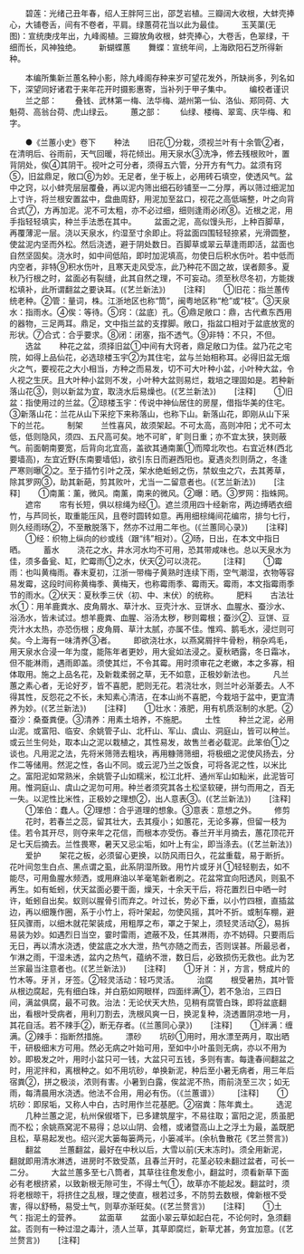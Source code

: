 <!-- { "loadSidebar": true } -->
　　碧莲：光绪己丑年春，绍人王胖阿三出，邵芝岩植。三瓣阔大收根，大蚌壳捧心，大铺卷舌，间有不卷者，平肩。绿蕙荷花当以此为最佳。
　　玉芙蕖(无图)：宣统庚戌年出，九峰阁植。三瓣放角收根，蚌壳捧心，大卷舌，色翠绿，干细而长，风神独绝。
　　新蝴蝶蕙
　　舞蝶：宣统年间，上海欧阳石芝所得新种。

　　本编所集新兰蕙名种小影，除九峰阁存种来岁可望花发外，所缺尚多，列名如下，深望同好诸君于来年花开时摄影惠寄，当补列于甲子集中。
　　编校者谨识
　　兰之部：
　　叠钱、武林第一梅、法华梅、湖州第一仙、洛仙、郑同荷、大魁荷、高翁台荷、虎山绿云。
　　蕙之部：
　　仙绿、楼梅、翠鸾、庆华梅、和字。

　　●《兰蕙小史》卷下
　　种法
　　旧花①分栽，须视兰叶有十余管②者，在清明后、谷雨前，天气回暖，将花倾出。用天泉水③洗净，修去残根败叶，置背阴处，俟④其阴干。视叶之可分者，须得五六管，分开方有气力。盆须有窍⑤，旧盆鼎足，敞口⑥为妙。无足者，坐于板上，必用砖石填空，使透风气。盆中之窍，以小蚌壳层层覆叠，再以泥内筛出细石砂铺至一二分厚，再以筛过细泥加上寸许，将兰根安置盆中，盘曲周舒，用泥加至盆口，视花之高低端整，叶之向背合式⑦，方再加泥。泥不可太粗，亦不必过细，细则逢雨必闭⑧。近根之泥，用手指轻轻填实，种兰手法悉在其中。
　　盆面之泥，高似馒头形，上种百脚草，再覆薄泥一层。浇以天泉水，约湿至寸余即止。将盆面四围轻轻捺紧，光滑圆整，使盆泥内坚而外松。然后浇透，避于阴处数日。百脚草或翠云草逢雨即活，盆面也自然坚固矣。浇水时，如中间低陷，即时加泥填高，勿使日后积水伤叶。若中低而内空者，非特⑨积水伤叶，且寒天走风受冻，此乃种花不固之故，误者颇多。夏秋乃行根之时，盆面必有裂缝，此其自然之理，不可妄动。须至秋尽冬初，方能拨松填补，此所谓翻盆之要诀耳。(《艺兰新法》)
　　[注释]
　　①旧花：指兰蕙传统老种。②管：量词，株。江浙地区也称“筒”，闽粤地区称“枪”或“枝”。③天泉水：指雨水。④俟：等待。⑤窍：（盆底）孔。⑥鼎足敞口：鼎，古代煮东西用的器物，三足两耳。鼎足，文中指兰盆的支撑脚。敞口，指盆口相对于盆底放宽的形状。⑦合式：合乎要求。⑧闭：闭塞，指不透气。⑨非特：不只，不但。
　　选盆
　　种花之盆，须择旧盆①中间有大窍者，鼎足敞口为佳。盆乃花之宅院，如得上品仙花，必选琼楼玉宇②为其住宅，盆与兰始相称耳。必得旧盆无烟火之气，要视花之大小相当，方种之而易发，切不可大叶种小盆，小叶种大盆，令人视之生厌。且大叶种小盆则不发，小叶种大盆则易烂，栽培之理固如是。若种新落山花③，则以新盆为宜，取浇水后易燥也。(《艺兰新法》)
　　[注释]
　　①旧盆：指使用过的兰盆。②琼楼玉宇：传说中神仙居住的房屋，借指华美的住宅。③新落山花：兰花从山下采挖下来称落山，也称下山。新落山花，即刚从山下采下的兰花。
　　制架
　　兰性喜风，故须架起。不可太高，高则冲阳；尤不可太低，低则隐风，须四、五尺高可矣。地不可旷，旷则日重；亦不宜太狭，狭则蔽气。前面朝南要宽，后背向北宜高，盖欲其通南薰①而障北吹也。右宜近林(西北要墙高)，左宜近野(东南要墙低)，欲引东日而避西阳也。夏遇炎烈则荫之，冬逢严寒则曝②之。至于插竹引叶之茂，架水绝蚯蚓之伤，禁蚁虫之穴，去其莠草，除其罗网③，助其新葩，剪其败叶，尤当一二留意者也。(《艺兰新法》)
　　[注释]
　　①南薰：薰，微风。南薰，南来的微风。②曝：晒。③罗网：指蛛网。
　　遮帘
　　帘有长短，俱以棕绳为经①。遮兰须用四十经新帘，两边缚晒衣细竹，与芦同长，取重能压风，且卷时圆转如意。再用细棕绳间花编帘，排匀七行，则久经雨旸②，不至散脱落下，然亦不过用二年也。(《兰蕙同心录》)
　　[注释]
　　①经：织物上纵向的纱或线（跟“纬”相对）。②旸，日出，在本文中指日晒。
　　蓄水
　　浇花之水，井水河水均不可用，恐其带咸味也。总以天泉水为佳，须多备瓮、缸，贮霉雨①之水，伏天②可以浇花。
　　[注释]
　　①霉雨：也叫黄梅雨。春末夏初，江浙一带梅子黄熟时连续下雨，空气潮湿，衣物等容易发霉，这段时间称黄梅季、黄梅天，也称霉雨季、霉雨天。霉雨，本文指霉雨季节的雨水。②伏天：夏秋季三伏（初、中、末伏）的统称。
　　肥料
　　古法壮水①：用羊鹿粪水、皮角屑水、草汁水、豆壳汁水、豆饼水、血腥水、蚕沙水、浴汤水，皆未试过。想羊鹿粪、血腥、浴汤太秽，秽则霉根；蚕沙②、豆饼、豆壳汁水太热，亦恐伤根；皮角屑、草汁太腻，亦属不佳。惟鸡、鹅毛水，浸烂则可矣。今上海有一味清养③者。
　　即欲浇壮水，以燕窝屑拌牛骨粉，稍杂鸡毛，用天泉水合浸一年为度，能陈年者更妙，用大瓮如法浸之。夏秋晒露，冬日霜冰，但不能淋雨，遇雨即盖。须使其烂，不令其霉。用时须审花之老嫩，本之多寡，相体取用。施之上品名花，及新栽柔弱之草，无不如意，正极妙新法也。
　　凡兰蕙之素心者，无论好歹，皆不喜肥，肥则无花。若浇壮水，则兰叶必渐萎去。人不得其性，反怨花之不长，未知素心清洁，在本山尚不喜肥，今栽培于盆中，更宜清养为妙。(《艺兰新法》)
　　[注释]
　　①壮水：液肥，用有机质沤制的水肥。②蚕沙：桑蚕粪便。③清养：用素土培养，不施肥。
　　土性
　　种兰之泥，必用山泥。或富阳、临安、余姚管子山、北杆山、军山、虞山、洞庭山，皆可以种兰。或云兰生何处，取本山之泥以栽植之，其性易发，故售兰者必载泥。此笨伯①之谈也。凡用泥之法，先将米筛筛去粗块，再用糠筛筛细，将极细之泥使风扬去，分作二等储用。然泥之性，各山不同。或云泥乃兰之饭食，可将各泥之性，以米比之。富阳泥如常熟米，余姚管子山如糯米，松江北杆、通州军山如籼米，此泥皆可用。惟洞庭山、虞山之泥勿可用。种兰者须究其各土松坚软硬，拼匀而用之，百无一失。以泥性比米性，正极妙之理想②，出人意表③。(《艺兰新法》)
　　[注释]
　　①笨伯：蠢人。②理想：合乎道理的想象。③意表：意想之外。
　　修剪
　　花时，若春兰之蕊，留其壮大，去其瘦小；如蕙花，无论多寡，但留一枝为佳。若令其开尽，则夺来年之花信，而根本亦受伤。春兰开半月摘去，蕙花顶花开足七天后摘去。兰性畏寒，暑天又忌尘垢，如叶上有尘，即当涤去。(《艺兰新法》)
　　爱护
　　架花之板，必须留心更换，以防风雨日久，花盆重载，易于断折。花叶间忽生白点、黑点谓之虱，此系阴湿所致。用竹片或牙爿①轻轻剔去，如不能尽，可用鱼腥水频洒，或用麻油以羊毫笔新者刷之。花盆常宜向阳透风，则虱不再生。如有蚯蚓，伏天盆面必要干面，燥天，十余天干后，将花置烈日中晒一时许，蚯蚓自出矣。蚁则以腥骨引而弃之。叶过长，势必下垂，以小竹四根，直插盆边，再以细篾作圈，系于小竹上，将叶架起，勿使风摇，其叶不折。或制车棚，避狂风骤雨，以细木就花架装成，用粗厚之布，罩之于架上，须轻灵活动②，易拆易装为妙。如遇烈日当空，霎时雷雨，遮蔽不及，任其淋雨，亦不妨碍。只要雨后无日，再以清水浇透，使盆底之水大泄，热气亦随之而去，否则误甚。所最忌者，乍淋之雨，干湿未透，盆内之热气，蕴纳不泄，数日后，必致损伤无救也。此为艺兰家最当注意者也。(《艺兰新法》)
　　[注释]
　　①牙爿：爿，方言，劈成片的竹木等。牙爿，牙签。②轻灵活动：轻巧灵活。
　　治腐
　　根受暑热，其叶管从根边腐起，先有细白珠，并白筋如网眼样，四面绊满①，若不急治，三四日间，满盆俱腐，最不可救。治法：无论伏天大热，见稍有腐管白珠，即将盆底翻出，看根叶受病者，用利刀割去，洗根风爽一日，换泥复种，浇透置阴凉地一月，其花自活。若不辣手②，断无存者。(《兰蕙同心录》)
　　[注释]
　　①绊满：缠满。②辣手：指断然措施。
　　漂砂
　　坑砂①用时，用水漂至两月，取出晒干，研极细末方可用。然必无病之叶始可用，至如中小叶虽则无病，亦以不用为妙。即极发之叶，用时小盆只可一钱，大盆只可五钱，多则有害。每逢春间翻盆之时，用泥拌和，离根种之。如不用坑砂，单换新泥，种后至小暑无病者，用三年后宿粪②，拼之极淡，浓则有害。小暑到白露，俟盆泥不热，雨前浇至三次；如无雨，每清晨用水浇透。他法不合用，用必有伤。（《兰蕙谱》）
　　[注释]
　　①坑砂：即尿垢，又称人中白，古时用作兰花基肥。②宿粪：陈年粪土。
　　选泥
　　几种兰蕙之泥，杭州保俶塔下，已多建筑屋宇，不易往取；富阳之泥，质虽肥而不松；余姚燕窝泥不易得；总以山阴、会稽，或诸暨高山上之浮土为最，盖既肥且松，草易起发也。绍兴泥大篓每篓两元，小篓减半。(余杭鲁散花《艺兰赘言》)
　　翻盆
　　兰蕙翻盆，最好在中秋以后，大雪以前(天末冻时)。须全用新泥，翻就即用清水淋透，进房时不致受蒸，且春兰开时，花茎必较未翻过盆者，可长一二分。
　　大盆兰蕙多至七八筒者，其草往往愈发愈小，翻盆时，须看新草下面必有老根挤紧，以致新根无隙可生，不得土气①，故草亦不能起发。翻盆时，须将老根晾干，将挤住之乱根，理之使直，根若过多，不防剪去数根，俾新根不受害，得以舒畅，易受土气，则草亦渐旺矣。(《艺兰赘言》)
　　[注释]
　　①土气：指泥土的营养。
　　盆面草
　　盆面小翠云草如起白花，不论何时，急须翻盆。否则有一种过湿之毒汁，渍人兰草，其草即腐烂，新草尤甚，务宜加意。(《艺兰赘言》)
　　[注释]
